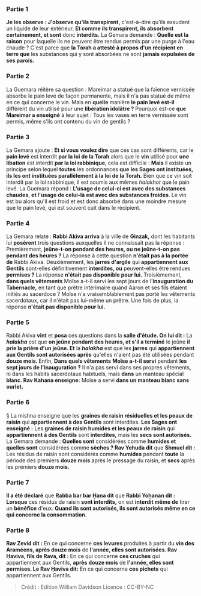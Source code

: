 
### Partie 1
<b>Je les observe : J'observe qu'ils transpirent,</b> c'est-à-dire qu'ils exsudent un liquide de leur extérieur. <b>Et comme ils transpirent, ils absorbent certainement, et sont</b> donc <b>interdits.</b> La Gemara demande : <b>Quelle est la raison</b> pour laquelle ils ne peuvent être rendus permis par une purge à l'eau chaude ? C'est parce que <b>la Torah a attesté à propos d'un récipient en terre que</b> les substances qui y sont absorbées ne sont <b>jamais expulsées de ses parois.</b>

### Partie 2
La Guemara réitère sa question : Mareimar a statué que la faïence vernissée absorbe le pain levé de façon permanente, mais il n'a pas statué de même en ce qui concerne le vin. Mais en <b>quelle</b> manière <b>le pain levé est-il</b> différent du vin</b> utilisé pour une <b>libération idolâtre ? </b> Pourquoi est-ce <b>que Mareimar a enseigné</b> à leur sujet : Tous les vases en terre vernissée sont permis,</b> même s'ils ont contenu du vin de gentils ?

### Partie 3
La Gemara ajoute : <b>Et si vous voulez dire</b> que ces cas sont différents, car le <b>pain levé</b> est interdit <b>par la loi de la Torah</b> alors que le <b>vin</b> utilisé pour <b>une libation</b> est interdit <b>par la loi rabbinique</b>, cela est difficile : <b>Mais</b> il existe un principe selon lequel <b>toutes</b> les ordonnances <b>que les Sages ont instituées, ils les ont instituées parallèlement à la loi de la Torah.</b> Bien que ce vin soit interdit par la loi rabbinique, il est soumis aux mêmes <i>halakhot</i> que le pain levé. La Guemara répond : <b>L'usage de celui-ci est avec des substances chaudes</b>, <b>et l'usage de celui-là est avec des substances froides</b>. Le vin est bu alors qu'il est froid et est donc absorbé dans une moindre mesure que le pain levé, qui est souvent cuit dans le récipient.

### Partie 4
La Gemara relate : <b>Rabbi Akiva arriva</b> à la ville de <b>Ginzak,</b> dont les habitants lui <b>posèrent</b> trois questions auxquelles il ne connaissait pas la réponse : Premièrement, <b>jeûne-t-on pendant des heures, ou ne jeûne-t-on pas pendant des heures ?</b> La réponse à cette question <b>n'était pas à la portée de</b> Rabbi Akiva. Deuxièmement, les <b>jarres d'argile</b> qui <b>appartiennent aux Gentils</b> sont-elles définitivement <b>interdites, ou</b> peuvent-elles être rendues <b>permises ?</b> La réponse <b>n'était pas disponible pour lui.</b> Troisièmement, <b>dans quels vêtements</b> Moïse a-t-il servi les sept jours de</b> l'<b>inauguration du Tabernacle,</b> en tant que prêtre intérimaire quand Aaron et ses fils étaient initiés au sacerdoce ? Moïse n'a vraisemblablement pas porté les vêtements sacerdotaux, car il n'était pas lui-même un prêtre. Une fois de plus, la réponse <b>n'était pas disponible pour lui.</b>

### Partie 5
Rabbi Akiva <b>vint</b> et <b>posa</b> ces questions dans la <b>salle d'étude. On lui dit :</b> La <b><i>halakha</i></b> est que <b>on jeûne pendant des heures, et s'il a terminé</b> le jeûne <b>il prie la prière d'un jeûne. Et</b> la <b><i>halakha</i></b> est que les <b>jarres</b> qui <b>appartiennent aux Gentils sont autorisées après</b> qu'elles n'aient pas été utilisées pendant <b>douze mois. </b> Enfin, <b>Dans quels vêtements</b> <b>Moïse a-t-il servi</b> pendant <b>les sept jours de l'inauguration ?</b> Il n'a pas servi dans ses propres vêtements, ni dans les habits sacerdotaux habituels, mais <b>dans</b> un manteau spécial <b>blanc. Rav Kahana enseigne:</b> Moïse a servi <b>dans un manteau blanc sans ourlet.</b>

### Partie 6
§ La mishna enseigne que les <b>graines de raisin résiduelles et les peaux de raisin</b> qui <b>appartiennent à des Gentils</b> sont interdites. <b>Les Sages ont enseigné :</b> Les <b>graines de raisin humides et les peaux de raisin</b> qui <b>appartiennent à des Gentils</b> sont <b>interdites,</b> mais les <b>secs sont autorisés.</b> La Gemara demande : <b>Quelles sont</b> considérées comme <b>humides et quelles sont</b> considérées comme <b>sèches ? Rav Yehuda dit</b> que <b>Shmuel dit :</b> Les résidus de raisin sont considérés comme <b>humides</b> pendant <b>toute</b> la période des premiers <b>douze mois</b> après le pressage du raisin, et <b>secs</b> après les premiers <b>douze mois.</b>

### Partie 7
<b>Il a été déclaré</b> que <b>Rabba bar bar Ḥana dit</b> que <b>Rabbi Yoḥanan dit : Lorsque</b> ces résidus de raisin <b>sont interdits,</b> on est <b>interdit même de</b> tirer un <b>bénéfice</b> d'eux. <b>Quand ils sont autorisés, ils sont autorisés même en ce qui concerne la consommation.</b>

### Partie 8
<b>Rav Zevid dit :</b> En ce qui concerne <b>ces levures</b> produites à partir du <b>vin des Araméens, après douze mois</b> de <b>l'année, elles sont autorisées. Rav Ḥaviva, fils de Rava, dit :</b> En ce qui concerne <b>ces cruches</b> qui appartiennent aux Gentils, <b>après douze mois</b> de <b>l'année, elles sont permises. Le Rav Ḥaviva dit:</b> En ce qui concerne <b>ces pichets</b> qui appartiennent aux Gentils.

>Crédit : Edition William Davidson
>Licence : CC-BY-NC